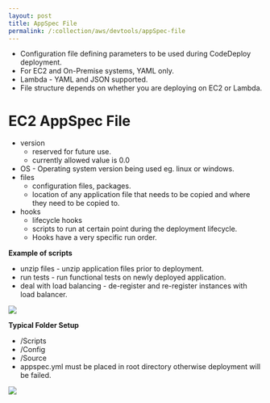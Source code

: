 ```yaml
---
layout: post
title: AppSpec File
permalink: /:collection/aws/devtools/appSpec-file
---
```


- Configuration file defining parameters to be used during CodeDeploy deployment.
- For EC2 and On-Premise systems, YAML only.
- Lambda - YAML and JSON supported.
- File structure depends on whether you are deploying on EC2 or Lambda.

# EC2 AppSpec File
- version
  - reserved for future use.
  - currently allowed value is 0.0
- OS - Operating system version being used eg. linux or windows.
- files
  - configuration files, packages.
  - location of any application file that needs to be copied and where they need to be copied to.
- hooks
  - lifecycle hooks
  - scripts to run at certain point during the deployment lifecycle.
  - Hooks have a very specific run order.

**Example of scripts**
- unzip files - unzip application files prior to deployment.
- run tests - run functional tests on newly deployed application.
- deal with load balancing - de-register and re-register instances with load balancer.

![]({{site.cdn}}/aws/dev-theory/appspec-yaml.png)

**Typical Folder Setup**
- /Scripts
- /Config
- /Source
- appspec.yml must be placed in root directory otherwise deployment will be failed.

![]({{site.cdn}}/aws/dev-theory/code-deploy-lifecycle.png)
